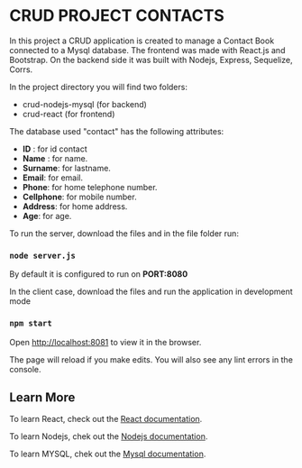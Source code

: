 # CRUD PROJECT CONTACTS

In this project a CRUD application is created to manage a Contact Book connected to a Mysql database.
The frontend was made with React.js and Bootstrap. On the backend side it was built with Nodejs, Express, Sequelize, Corrs.

In the project directory you will find two folders:
- crud-nodejs-mysql (for backend)
- crud-react (for frontend)

The database used "contact" has the following attributes:
- **ID** : for id contact
- **Name** : for name.
- **Surname**: for lastname.
- **Email**: for email.
- **Phone**: for home telephone number.
- **Cellphone**: for mobile number.
- **Address**: for home address.
- **Age**: for age.

To run the server, download the files and in the file folder run:
### `node server.js`
By default it is configured to run on **PORT:8080**

In the client case, download the files and run the application in development mode <br/>
### `npm start`
Open [http://localhost:8081](http://localhost:8081) to view it in the browser.

The page will reload if you make edits.
You will also see any lint errors in the console.

## Learn More
To learn React, check out the [React documentation](https://reactjs.org/).

To learn Nodejs, chek out the [Nodejs documentation](https://nodejs.org/es/docs/).

To learn MYSQL, chek out the [Mysql documentation](https://dev.mysql.com/doc/).
